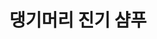 ---
templateKey: 'product-post'
path: /product
title: 댕기머리 진기 샴푸
featuredimage: /img/
description: 
tags: 
---